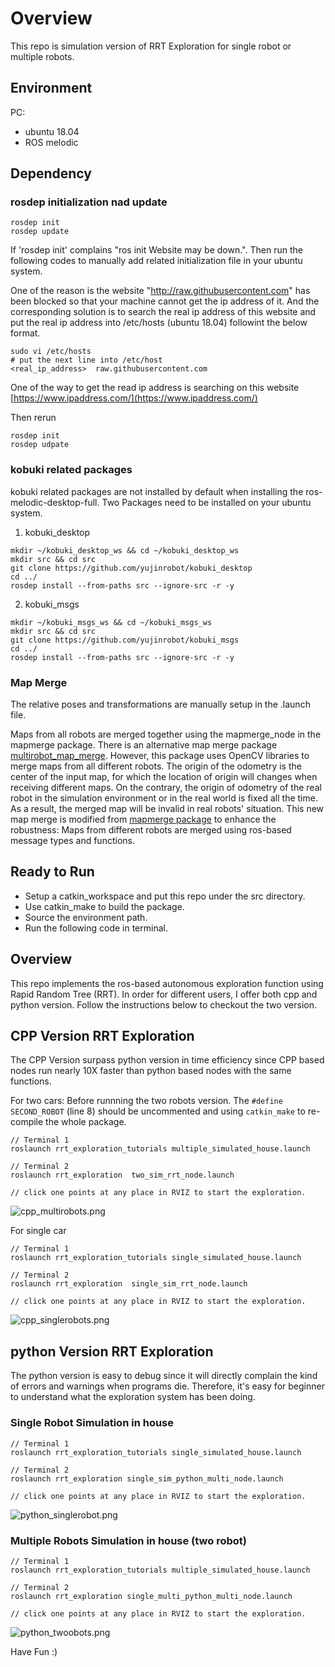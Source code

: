 # Overview

This repo is simulation version of RRT Exploration for single robot or multiple robots.


## Environment
PC: 
- ubuntu 18.04
- ROS melodic


## Dependency

### rosdep initialization nad update
```
rosdep init
rosdep update
```
If 'rosdep init' complains "ros init Website may be down.". Then run the following codes to manually add related initialization file in your ubuntu system.

One of the reason is the website "http://raw.githubusercontent.com" has been blocked so that your machine cannot get the ip address of it. And the corresponding solution is to search the real ip address of this website and put the real ip address into /etc/hosts (ubuntu 18.04) followint the below format.

```
sudo vi /etc/hosts
# put the next line into /etc/host
<real_ip_address>  raw.githubusercontent.com
```

One of the way to get the read ip address is searching on this website [https://www.ipaddress.com/](https://www.ipaddress.com/) 


Then rerun 
```
rosdep init
rosdep udpate
```

### kobuki related packages
kobuki related packages are not installed by default when installing the ros-melodic-desktop-full.
Two Packages need to be installed on your ubuntu system.
1. kobuki_desktop
```
mkdir ~/kobuki_desktop_ws && cd ~/kobuki_desktop_ws
mkdir src && cd src
git clone https://github.com/yujinrobot/kobuki_desktop
cd ../
rosdep install --from-paths src --ignore-src -r -y
```
2. kobuki_msgs
```
mkdir ~/kobuki_msgs_ws && cd ~/kobuki_msgs_ws
mkdir src && cd src
git clone https://github.com/yujinrobot/kobuki_msgs
cd ../
rosdep install --from-paths src --ignore-src -r -y
```

### Map Merge
The relative poses and transformations are manually setup in the .launch file. 

Maps from all robots are merged together using the mapmerge_node in the mapmerge package. There is an alternative map merge package [multirobot_map_merge](https://github.com/hrnr/m-explore). However, this package uses OpenCV libraries to merge maps from all different robots. The origin of the odometry is the center of the input map, for which the location of origin will changes when receiving different maps. On the contrary, the origin of odometry of the real robot in the simulation environment or in the real world is fixed all the time. As a result, the merged map will be invalid in real robots' situation. This new map merge is modified from [mapmerge package](https://github.com/donghl17/RRT-Github-Test) to enhance the robustness: Maps from different robots are merged using ros-based message types and functions. 


## Ready to Run 
- Setup a catkin_workspace and put this repo under the src directory.
- Use catkin_make to build the package.
- Source the environment path.
- Run the following code in terminal.


## Overview
This repo implements the ros-based autonomous exploration function using Rapid Random Tree (RRT). In order for different users, I offer both cpp and python version. Follow the instructions below to checkout the two version.


## CPP Version RRT Exploration
The CPP Version surpass python version in time efficiency since CPP based nodes run nearly 10X faster than python based nodes with the same functions.

For two cars: Before runnning the two robots version. The ```#define SECOND_ROBOT``` (line 8) should be uncommented and using ```catkin_make``` to re-compile the whole package.

```
// Terminal 1
roslaunch rrt_exploration_tutorials multiple_simulated_house.launch

// Terminal 2
roslaunch rrt_exploration  two_sim_rrt_node.launch 

// click one points at any place in RVIZ to start the exploration.
```
![cpp_multirobots.png](./image/cpp_two_robots.png)


For single car
```
// Terminal 1
roslaunch rrt_exploration_tutorials single_simulated_house.launch

// Terminal 2
roslaunch rrt_exploration  single_sim_rrt_node.launch 

// click one points at any place in RVIZ to start the exploration.
```
![cpp_singlerobots.png](./image/cpp_one_robot.png)

## python Version RRT Exploration
The python version is easy to debug since it will directly complain the kind of errors and warnings when programs die. Therefore, it's easy for beginner to understand what the exploration system has been doing.

### Single Robot Simulation in house
```
// Terminal 1
roslaunch rrt_exploration_tutorials single_simulated_house.launch

// Terminal 2
roslaunch rrt_exploration single_sim_python_multi_node.launch

// click one points at any place in RVIZ to start the exploration.
```
![python_singlerobot.png](./image/python_one_robot.png)


### Multiple Robots Simulation in house (two robot)
```
// Terminal 1
roslaunch rrt_exploration_tutorials multiple_simulated_house.launch

// Terminal 2
roslaunch rrt_exploration single_multi_python_multi_node.launch

// click one points at any place in RVIZ to start the exploration.
```
![python_twoobots.png](./image/python_two_robots.png)


Have Fun :)
